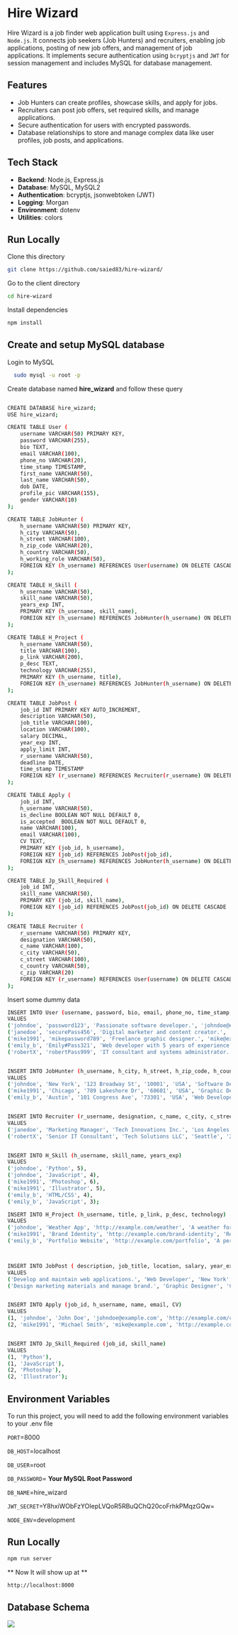 # Hire Wizard

Hire Wizard is a job finder web application built using `Express.js` and `Node.js`. It connects job seekers (Job Hunters) and recruiters, enabling job applications, posting of new job offers, and management of job applications. It implements secure authentication using `bcryptjs` and `JWT` for session management and includes MySQL for database management.

## Features

- Job Hunters can create profiles, showcase skills, and apply for jobs.
- Recruiters can post job offers, set required skills, and manage applications.
- Secure authentication for users with encrypted passwords.
- Database relationships to store and manage complex data like user profiles, job posts, and applications.

## Tech Stack

- **Backend**: Node.js, Express.js
- **Database**: MySQL, MySQL2
- **Authentication**: bcryptjs, jsonwebtoken (JWT)
- **Logging**: Morgan
- **Environment**: dotenv
- **Utilities**: colors

## Run Locally

Clone this directory

```bash
git clone https://github.com/saied83/hire-wizard/
```

Go to the client directory

```bash
cd hire-wizard
```

Install dependencies

```bash
npm install
```

## Create and setup MySQL database

Login to MySQL

```bash
  sudo mysql -u root -p
```

Create database named **hire_wizard** and follow these query

```bash

CREATE DATABASE hire_wizard;
USE hire_wizard;

CREATE TABLE User (
    username VARCHAR(50) PRIMARY KEY,
    password VARCHAR(255),
    bio TEXT,
    email VARCHAR(100),
    phone_no VARCHAR(20),
    time_stamp TIMESTAMP,
    first_name VARCHAR(50),
    last_name VARCHAR(50),
    dob DATE,
    profile_pic VARCHAR(155),
    gender VARCHAR(10)
);

CREATE TABLE JobHunter (
    h_username VARCHAR(50) PRIMARY KEY,
    h_city VARCHAR(50),
    h_street VARCHAR(100),
    h_zip_code VARCHAR(20),
    h_country VARCHAR(50),
    h_working_role VARCHAR(50),
    FOREIGN KEY (h_username) REFERENCES User(username) ON DELETE CASCADE
);

CREATE TABLE H_Skill (
    h_username VARCHAR(50),
    skill_name VARCHAR(50),
    years_exp INT,
    PRIMARY KEY (h_username, skill_name),
    FOREIGN KEY (h_username) REFERENCES JobHunter(h_username) ON DELETE CASCADE
);

CREATE TABLE H_Project (
    h_username VARCHAR(50),
    title VARCHAR(100),
    p_link VARCHAR(200),
    p_desc TEXT,
    technology VARCHAR(255),
    PRIMARY KEY (h_username, title),
    FOREIGN KEY (h_username) REFERENCES JobHunter(h_username) ON DELETE CASCADE
);

CREATE TABLE JobPost (
    job_id INT PRIMARY KEY AUTO_INCREMENT,
    description VARCHAR(50),
    job_title VARCHAR(100),
    location VARCHAR(100),
    salary DECIMAL,
    year_exp INT,
    apply_limit INT,
    r_username VARCHAR(50),
    deadline DATE,
    time_stamp TIMESTAMP
    FOREIGN KEY (r_username) REFERENCES Recruiter(r_username) ON DELETE CASCADE
);

CREATE TABLE Apply (
    job_id INT,
    h_username VARCHAR(50),
    is_decline BOOLEAN NOT NULL DEFAULT 0,
    is_accepted  BOOLEAN NOT NULL DEFAULT 0,
    name VARCHAR(100),
    email VARCHAR(100),
    CV TEXT,
    PRIMARY KEY (job_id, h_username),
    FOREIGN KEY (job_id) REFERENCES JobPost(job_id),
    FOREIGN KEY (h_username) REFERENCES JobHunter(h_username) ON DELETE CASCADE
);

CREATE TABLE Jp_Skill_Required (
    job_id INT,
    skill_name VARCHAR(50),
    PRIMARY KEY (job_id, skill_name),
    FOREIGN KEY (job_id) REFERENCES JobPost(job_id) ON DELETE CASCADE
);

CREATE TABLE Recruiter (
    r_username VARCHAR(50) PRIMARY KEY,
    designation VARCHAR(50),
    c_name VARCHAR(100),
    c_city VARCHAR(50),
    c_street VARCHAR(100),
    c_country VARCHAR(50),
    c_zip VARCHAR(20)
    FOREIGN KEY (r_username) REFERENCES User(username) ON DELETE CASCADE
);

```

Insert some dummy data

```bash
INSERT INTO User (username, password, bio, email, phone_no, time_stamp, first_name, last_name, dob, gender)
VALUES
('johndoe', 'password123', 'Passionate software developer.', 'johndoe@example.com', '555-1234', '2023-09-10 14:32:05', 'John', 'Doe', '1990-05-15', 'Male'),
('janedoe', 'securePass456', 'Digital marketer and content creator.', 'janedoe@example.com', '555-5678', '2023-09-11 09:15:30', 'Jane', 'Doe', '1992-07-22', 'Female'),
('mike1991', 'mikepassword789', 'Freelance graphic designer.', 'mike@example.com', '555-9876', '2023-09-12 11:45:12', 'Michael', 'Smith', '1991-02-18', 'Male'),
('emily_b', 'Emily#Pass321', 'Web developer with 5 years of experience.', 'emily_b@example.com', '555-6543', '2023-09-13 16:20:40', 'Emily', 'Brown', '1993-11-30', 'Female'),
('robertX', 'robertPass999', 'IT consultant and systems administrator.', 'robertX@example.com', '555-4321', '2023-09-14 10:05:55', 'Robert', 'Johnson', '1985-04-25', 'Male');


INSERT INTO JobHunter (h_username, h_city, h_street, h_zip_code, h_country, h_working_role)
VALUES
('johndoe', 'New York', '123 Broadway St', '10001', 'USA', 'Software Developer'),
('mike1991', 'Chicago', '789 Lakeshore Dr', '60601', 'USA', 'Graphic Designer'),
('emily_b', 'Austin', '101 Congress Ave', '73301', 'USA', 'Web Developer');


INSERT INTO Recruiter (r_username, designation, c_name, c_city, c_street, c_country, c_zip)
VALUES
('janedoe', 'Marketing Manager', 'Tech Innovations Inc.', 'Los Angeles', '456 Sunset Blvd', 'USA', '90001'),
('robertX', 'Senior IT Consultant', 'Tech Solutions LLC', 'Seattle', '202 Pike St', 'USA', '98101');


INSERT INTO H_Skill (h_username, skill_name, years_exp)
VALUES
('johndoe', 'Python', 5),
('johndoe', 'JavaScript', 4),
('mike1991', 'Photoshop', 6),
('mike1991', 'Illustrator', 5),
('emily_b', 'HTML/CSS', 4),
('emily_b', 'JavaScript', 3);

INSERT INTO H_Project (h_username, title, p_link, p_desc, technology)
VALUES
('johndoe', 'Weather App', 'http://example.com/weather', 'A weather forecasting application.', 'Python, Flask'),
('mike1991', 'Brand Identity', 'http://example.com/brand-identity', 'Redesigned the brand identity for a startup.', 'Photoshop, Illustrator'),
('emily_b', 'Portfolio Website', 'http://example.com/portfolio', 'A personal portfolio website showcasing my work.', 'HTML, CSS, JavaScript');



INSERT INTO JobPost ( description, job_title, location, salary, year_exp, apply_limit, r_username, deadline, time_stamp)
VALUES
('Develop and maintain web applications.', 'Web Developer', 'New York', 80000.00, 3, 5, 'janedoe', '2024-10-15', '2024-09-10 14:32:05'),
('Design marketing materials and manage brand.', 'Graphic Designer', 'Chicago', 70000.00, 4, 3, 'robertX', '2024-11-01', '2024-09-11 09:15:30');


INSERT INTO Apply (job_id, h_username, name, email, CV)
VALUES
(1, 'johndoe', 'John Doe', 'johndoe@example.com', 'http://example.com/cv-johndoe'),
(2, 'mike1991', 'Michael Smith', 'mike@example.com', 'http://example.com/cv-mike1991');


INSERT INTO Jp_Skill_Required (job_id, skill_name)
VALUES
(1, 'Python'),
(1, 'JavaScript'),
(2, 'Photoshop'),
(2, 'Illustrator');

```

## Environment Variables

To run this project, you will need to add the following environment variables to your .env file

`PORT`=8000

`DB_HOST`=localhost

`DB_USER`=root

`DB_PASSWORD`= **Your MySQL Root Password**

`DB_NAME`=hire_wizard

`JWT_SECRET`=Y8hxiWObFzYOIepLVQoR5RBuQChQ20coFrhkPMqzGQw=

`NODE_ENV`=development

## Run Locally

```bash
npm run server
```

** Now It will show up at **

```bash
http://localhost:8000

```

## Database Schema

![](https://github.com/saied83/hire-wizard/blob/main/hire-wizerd-schema-v2.png?raw=true)
